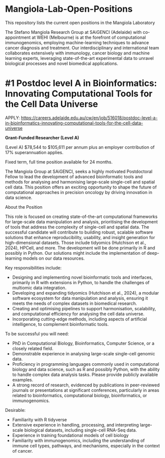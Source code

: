 # Mangiola-Lab-Open-Positions
This repository lists the current open positions in the Mangiola Laboratory 

The Stefano Mangiola Research Group at SAiGENCI (Adelaide) with co-appointment at WEHI (Melbourne) is at the forefront of computational immunogenomics, employing machine-learning techniques to advance cancer diagnosis and treatment. Our interdisciplinary and international team collaborates extensively with immunology, cancer biology and machine learning experts, leveraging state-of-the-art experimental data to unravel biological processes and novel biomedical applications. 

# \#1 Postdoc level A in Bioinformatics: Innovating Computational Tools for the Cell Data Universe

APPLY: https://careers.adelaide.edu.au/cw/en/job/516018/postdoc-level-a-in-bioinformatics-innovating-computational-tools-for-the-cell-data-universe

**Grant-Funded Researcher (Level A)**

(Level A) $78,544 to $105,611 per annum plus an employer contribution of 17% superannuation applies.

Fixed term, full time position available for 24 months.

The Mangiola Group at SAiGENCI, seeks a highly motivated Postdoctoral Fellow to lead the development of advanced bioinformatic tools and methods for analysing and harmonising large-scale single-cell and spatial cell data. This position offers an exciting opportunity to shape the future of computational approaches in precision oncology by driving innovation in data science.

About the Position

This role is focused on creating state-of-the-art computational frameworks for large-scale data manipulation and analysis, prioritising the development of tools that address the complexity of single-cell and spatial data. The successful candidate will contribute to building robust, scalable software solutions that enhance reproducibility, usability, and insight generation for high-dimensional datasets. Those include tidyomics (Hutchison et al., 2024), HPCell, and more.  The development will be done primarily in R and possibly in Python. Our solutions might include the implementation of deep-learning models on our data resources.

Key responsibilities include:

- Designing and implementing novel bioinformatic tools and interfaces, primarily in R with extensions in Python, to handle the challenges of multiomic data integration.
- Developing and expanding tidyomics (Hutchison et al., 2024), a modular software ecosystem for data manipulation and analysis, ensuring it meets the needs of complex datasets in biomedical research.
- Creating and optimising pipelines to support harmonisation, scalability, and computational efficiency for analysing the cell data universe.
- Incorporating cutting-edge methods, including aspects of artificial intelligence, to complement bioinformatic tools.

To be successful you will need:

- PhD in Computational Biology, Bioinformatics, Computer Science, or a closely related field.
- Demonstrable experience in analysing large-scale single-cell genomic data.
- Proficiency in programming languages commonly used in computational biology and data science, such as R and possibly Python, with the ability to handle complex data analysis tasks. Please provide publicly available examples.
- A strong record of research, evidenced by publications in peer-reviewed journals or presentations at significant conferences, particularly in areas related to bioinformatics, computational biology, bioinformatics, or immunogenomics.

Desirable:

- Familiarity with R tidyverse
- Extensive experience in handling, processing, and interpreting large-scale biological datasets, including single-cell RNA-Seq data.
- Experience in training foundational models of cell biology
- Familiarity with immunogenomics, including the understanding of immune cell types, pathways, and mechanisms, especially in the context of cancer.
 
